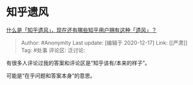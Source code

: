 # 知乎遗风
[什么是「知乎遗风」，现在还有哪些知乎用户拥有这种「遗风」？](https://www.zhihu.com/question/426492597/answer/1542683190)

> Author: #Anonymity
> Last update: [编辑于 2020-12-17]
> Link: [[严肃]]
> Tag: #处事
> 评论区:
> 泛讨论:

有很多人评论过我的答案和评论区是“知乎该有/本来的样子”。

可能是“在乎问题和答案本身”的意思。
